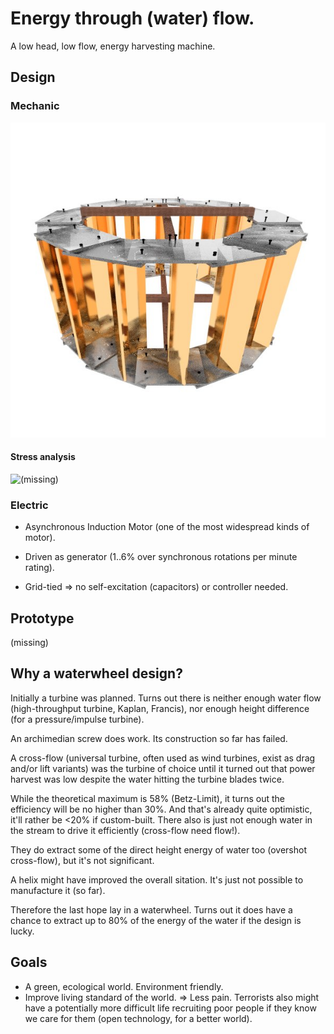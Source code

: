 
Energy through (water) flow.
===
A low head, low flow, energy harvesting machine.

Design
---
### Mechanic
<img src="waterwheel.jpg" alt="" title="" />

#### Stress analysis
<img src="waterwheel_stress_analysis.jpg" alt="(missing)" title="" />

### Electric
* Asynchronous Induction Motor (one of the most widespread kinds of motor).
* Driven as generator (1..6% over synchronous rotations per minute rating).

* Grid-tied => no self-excitation (capacitors) or controller needed.


Prototype
---
(missing)


Why a waterwheel design?
---

Initially a turbine was planned. Turns out there is neither enough water flow (high-throughput turbine, Kaplan, Francis), nor enough height difference (for a pressure/impulse turbine).


An archimedian screw does work. Its construction so far has failed.

A cross-flow (universal turbine, often used as wind turbines, exist as drag and/or lift variants) was the turbine of choice until it turned out that power harvest was low despite the water hitting the turbine blades twice.

While the theoretical maximum is 58% (Betz-Limit), it turns out the efficiency will be no higher than 30%. And that's already quite optimistic, it'll rather be <20% if custom-built.
There also is just not enough water in the stream to drive it efficiently (cross-flow need flow!).

They do extract some of the direct height energy of water too (overshot cross-flow), but it's not significant.
 

A helix might have improved the overall sitation. It's just not possible to manufacture it (so far).

Therefore the last hope lay in a waterwheel. Turns out it does have a chance to extract up to 80% of the energy of the water if the design is lucky.


Goals
---

* A green, ecological world. Environment friendly.
* Improve living standard of the world. => Less pain. Terrorists also might have a potentially more difficult life recruiting poor people if they know we care for them (open technology, for a better world).

